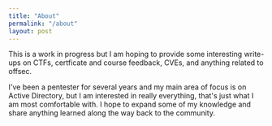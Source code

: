 ```yaml
---
title: "About"
permalink: "/about"
layout: post
---
```


This is a work in progress but I am hoping to provide some interesting write-ups on CTFs, certficate and course feedback, CVEs, and anything related to offsec.

I've been a pentester for several years and my main area of focus is on Active Directory, but I am interested in really everything, that's just what I am most comfortable with. I hope to expand some of my knowledge and share anything learned along the way back to the community. 
